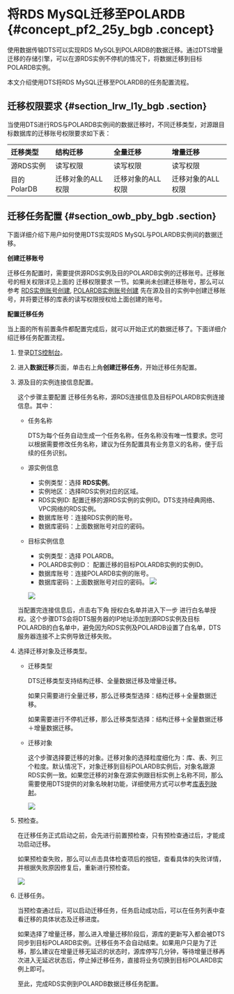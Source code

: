 # 将RDS MySQL迁移至POLARDB {#concept_pf2_25y_bgb .concept}

使用数据传输DTS可以实现RDS MySQL到POLARDB的数据迁移。通过DTS增量迁移的存储引擎，可以在源RDS实例不停机的情况下，将数据迁移到目标POLARDB实例。

本文介绍使用DTS将RDS MySQL迁移至POLARDB的任务配置流程。

## 迁移权限要求 {#section_lrw_l1y_bgb .section}

当使用DTS进行RDS与POLARDB实例间的数据迁移时，不同迁移类型，对源跟目标数据库的迁移账号权限要求如下表：

|迁移类型|结构迁移|全量迁移|增量迁移|
|:---|:---|:---|:---|
|源RDS实例|读写权限|读写权限|读写权限|
|目的PolarDB|迁移对象的ALL权限|迁移对象的ALL权限|迁移对象的ALL权限|

## 迁移任务配置 {#section_owb_pby_bgb .section}

下面详细介绍下用户如何使用DTS实现RDS MySQL与POLARDB实例间的数据迁移。

**创建迁移账号**

迁移任务配置时，需要提供源RDS实例及目的POLARDB实例的迁移账号。迁移账号的相关权限详见上面的 迁移权限要求 一节。如果尚未创建迁移账号，那么可以参考 [RDS实例账号创建](https://help.aliyun.com/document_detail/26186.html?spm=5176.product26090.6.190.dNyWM8), [POLARDB实例账号创建](https://help.aliyun.com/document_detail/68508.html?spm=a2c4g.11186623.2.10.3f657dd3d4orj4) 先在源及目的实例中创建迁移账号，并将要迁移的库表的读写权限授权给上面创建的账号。

**配置迁移任务**

当上面的所有前置条件都配置完成后，就可以开始正式的数据迁移了。下面详细介绍迁移任务配置流程。

1.  登录[DTS控制台](https://dts.console.aliyun.com/)。
2.  进入**数据迁移**页面，单击右上角**创建迁移任务**，开始迁移任务配置。
3.  源及目的实例连接信息配置。

    这个步骤主要配置 迁移任务名称，源RDS连接信息及目标POLARDB实例连接信息。其中：

    -   任务名称

        DTS为每个任务自动生成一个任务名称，任务名称没有唯一性要求。您可以根据需要修改任务名称，建议为任务配置具有业务意义的名称，便于后续的任务识别。

    -   源实例信息
        -   实例类型：选择 **RDS实例**。
        -   实例地区：选择RDS实例对应的区域。
        -   RDS实例ID: 配置迁移的源RDS实例的实例ID。DTS支持经典网络、VPC网络的RDS实例。
        -   数据库账号：连接RDS实例的账号。
        -   数据库密码：上面数据账号对应的密码。
    -   目标实例信息

        -   实例类型：选择 POLARDB。
        -   POLARDB实例ID： 配置迁移的目标POLARDB实例的实例ID。
        -   数据库账号：连接POLARDB实例的账号。
        -   数据库密码：上面数据账号对应的密码。
        ![](http://static-aliyun-doc.oss-cn-hangzhou.aliyuncs.com/assets/img/79403/154452848334082_zh-CN.png)

        ![](http://static-aliyun-doc.oss-cn-hangzhou.aliyuncs.com/assets/img/79403/154452848334083_zh-CN.png)

    当配置完连接信息后，点击右下角 授权白名单并进入下一步 进行白名单授权。这个步骤DTS会将DTS服务器的IP地址添加到源RDS实例及目标POLARDB的白名单中，避免因为RDS实例及POLARDB设置了白名单，DTS服务器连接不上实例导致迁移失败。

4.  选择迁移对象及迁移类型。
    -   迁移类型

        DTS迁移类型支持结构迁移、全量数据迁移及增量迁移。

        如果只需要进行全量迁移，那么迁移类型选择：结构迁移＋全量数据迁移。

        如果需要进行不停机迁移，那么迁移类型选择：结构迁移＋全量数据迁移＋增量数据迁移。

    -   迁移对象

        这个步骤选择要迁移的对象。迁移对象的选择粒度细化为：库、表、列三个粒度。默认情况下，对象迁移到目标POLARDB实例后，对象名跟源RDS实例一致。如果您迁移的对象在源实例跟目标实例上名称不同，那么需要使用DTS提供的对象名映射功能，详细使用方式可以参考[库表列映射](https://help.aliyun.com/document_detail/26628.html?spm=5176.doc26624.6.125.Mpn8On)。

        ![](http://static-aliyun-doc.oss-cn-hangzhou.aliyuncs.com/assets/img/79403/154452848334085_zh-CN.png)

5.  预检查。

    在迁移任务正式启动之前，会先进行前置预检查，只有预检查通过后，才能成功启动迁移。

    如果预检查失败，那么可以点击具体检查项后的按钮，查看具体的失败详情，并根据失败原因修复后，重新进行预检查。

    ![](http://static-aliyun-doc.oss-cn-hangzhou.aliyuncs.com/assets/img/79403/154452848334084_zh-CN.png)

6.  迁移任务。

    当预检查通过后，可以启动迁移任务，任务启动成功后，可以在任务列表中查看迁移的具体状态及迁移进度。

    如果选择了增量迁移，那么进入增量迁移阶段后，源库的更新写入都会被DTS同步到目标POLARDB实例。迁移任务不会自动结束。如果用户只是为了迁移，那么建议在增量迁移无延迟的状态时，源库停写几分钟，等待增量迁移再次进入无延迟状态后，停止掉迁移任务，直接将业务切换到目标POLARDB实例上即可。

    至此，完成RDS实例到POLARDB数据迁移任务配置。



